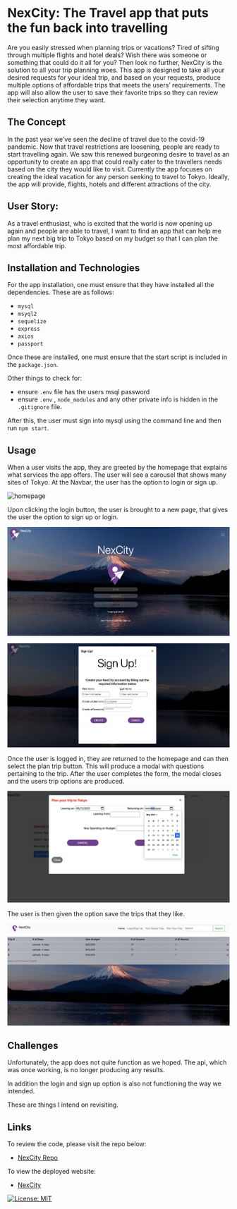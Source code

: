 # NexCity: The Travel app that puts the fun back into travelling

Are you easily stressed when planning trips or vacations? Tired of sifting through multiple flights and hotel deals? Wish there was someone or something that could do it all for you? Then look no further, NexCity is the solution to all your trip planning woes.
This app is designed to take all your desired requests for your ideal trip, and based on your requests, produce multiple options of affordable trips that meets the users’ requirements.
The app will also allow the user to save their favorite trips so they can review their selection anytime they want.

## The Concept

In the past year we’ve seen the decline of travel due to the covid-19 pandemic. Now that travel restrictions are loosening, people are ready to start travelling again. We saw this renewed  burgeoning desire to travel as an opportunity to create an app that could really cater to the travellers needs based on the city they would like to visit.
Currently the app focuses on creating the ideal vacation for any person seeking to travel to Tokyo. Ideally, the app will provide, flights, hotels and different attractions of the city.

## User Story:
As a travel enthusiast, who is excited that the world is now opening up again and people are able to travel, I want to find an app that can help me plan my next big trip to Tokyo based on my budget so that I can plan the most affordable trip.

## Installation and Technologies

For the app installation, one must ensure that they have installed all the dependencies. These are as follows:
* `mysql`
* `msyql2`
* `sequelize`
* `express`
* `axios`
* `passport`

Once these are installed, one must ensure that the start script is included in the `package.json`.

Other things to check for:
* ensure `.env` file has the users msql password
* ensure `.env` , `node_modules` and any other private info is hidden in the `.gitignore` file.

After this, the user must sign into mysql using the command line and then run `npm start`.


## Usage

When a user visits the app, they are greeted by the homepage that explains what services the app offers. The user will see a carousel that shows many sites of Tokyo. At the Navbar, the user has the option to login or sign up.

![homepage](./public/images/homepage.png)

Upon clicking the login button, the user is brought to a new page, that gives the user the option to sign up or login. 

![login-screen](./public/images/loginandsignup.png)

![signup-screen](./public/images/signed.png)

Once the user is logged in, they are returned to the homepage and can then select the plan trip button. This will produce a modal with questions pertaining to the trip. After the user completes the form, the modal closes and the users trip options are produced.

![plan-screen](./public/images/planningpage.png)

The user is then given the option save the trips that they like.

![save-screen](./public/images/savedtrips.png)

## Challenges

Unfortunately, the app does not quite function as we hoped. The api, which was once working, is no longer producing any results.

In addition the login and sign up option is also not functioning the way we intended. 

These are things I intend on revisiting.

## Links

To review the code, please visit the repo below:
* [NexCity Repo](https://github.com/crystal-g-b/NexCity)

To view the deployed website:

* [NexCity](https://morning-sands-36620.herokuapp.com/)


[![License: MIT](https://img.shields.io/badge/License-MIT-yellow.svg)](https://opensource.org/licenses/MIT)




